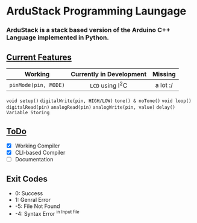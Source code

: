 # ArduStack Programming Laungage
### ArduStack is a stack based version of the Arduino C++ Language implemented in Python.


## <u>Current Features</u>

|       Working        | Currently in Development | Missing  |
| :------------------: | :---------------: | :------: |
| `pinMode(pin, MODE)` | `LCD` using I<sup>2</sup>C | a lot :/ |
`void setup()`
`digitalWrite(pin, HIGH/LOW)`
`tone() & noTone()`
`void loop()`
`digitalRead(pin)`
`analogRead(pin)`
`analogWrite(pin, value)`
`delay()`
`Variable Storing`


## <u>ToDo</u>

- [x] Working Compiler
- [x] CLI-based Compiler
- [ ] Documentation

## Exit Codes

- 0: Success
- 1: Genral Error
- -5: File Not Found
- -4: Syntax Error <sup>in Input file</sup>
